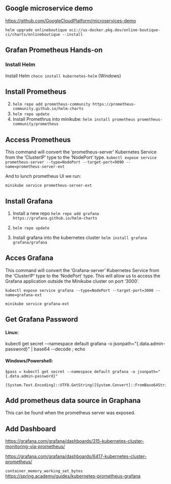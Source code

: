 ## Google microservice demo

https://github.com/GoogleCloudPlatform/microservices-demo

```
helm upgrade onlineboutique oci://us-docker.pkg.dev/online-boutique-ci/charts/onlineboutique --install
```

## Grafan Prometheus Hands-on

### Install Helm

Install Helm `choco install kubernetes-helm` (Windows)

## Install Prometheus

2. `helm repo add prometheus-community https://prometheus-community.github.io/helm-charts`
3. `helm repo update`
4. Install Promethrus into minikube: `helm install prometheus prometheus-community/prometheus`

## Access Prometheus

This command will convert the ‘prometheus-server’ Kubernetes Service from the ‘ClusterIP’ type to the ‘NodePort’ type.
`kubectl expose service prometheus-server --type=NodePort --target-port=9090 --name=prometheus-server-ext`

And to lunch prometheus UI we run:

`minikube service prometheus-server-ext`

## Install Grafana

1. Install a new repo
   `helm repo add grafana https://grafana.github.io/helm-charts`

2. `helm repo update`

3. Install grafana into the kubernetes cluster
   `helm install grafana grafana/grafana`

## Acces Grafana

This command will convert the ‘Grafana-server’ Kubernetes Service from the ‘ClusterIP’ type to the ‘NodePort’ type. This will allow us to access the Grafana application outside the Minikube cluster on port ‘3000’.

`kubectl expose service grafana --type=NodePort --target-port=3000 --name=grafana-ext`

`minikube service grafana-ext`

## Get Grafana Password

#### Linux:

kubectl get secret --namespace default grafana -o jsonpath="{.data.admin-password}" | base64 --decode ; echo

#### Windows/Powershell:

```
$pass = kubectl get secret --namespace default grafana -o jsonpath="{.data.admin-password}"

[System.Text.Encoding]::UTF8.GetString([System.Convert]::FromBase64String($pass))
```

## Add prometheus data source in Graphana

This can be found when the prometheus server was exposed.

## Add Dashboard

https://grafana.com/grafana/dashboards/315-kubernetes-cluster-monitoring-via-prometheus/

https://grafana.com/grafana/dashboards/6417-kubernetes-cluster-prometheus/

`container_memory_working_set_bytes`
https://spring.academy/guides/kubernetes-prometheus-grafana
